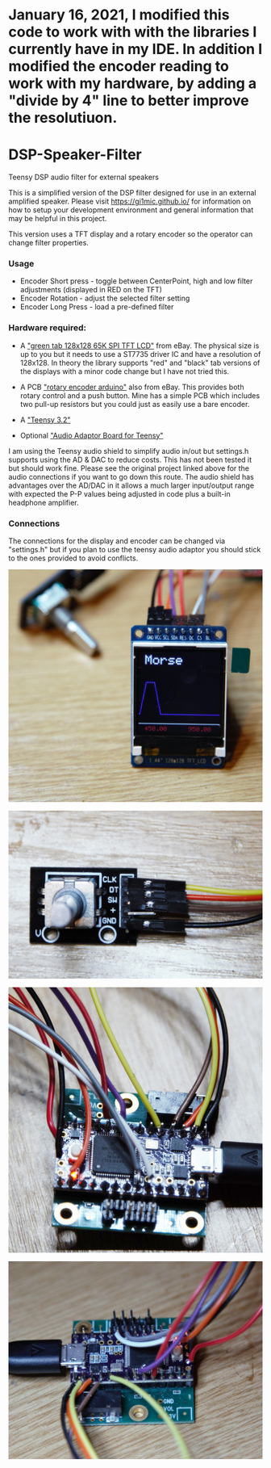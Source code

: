 # January 16, 2021, I modified this code to work with with the libraries I currently have in my IDE.  In addition I modified the encoder reading to work with my hardware, by adding a "divide by 4" line to better improve the resolutiuon. 







# DSP-Speaker-Filter
Teensy DSP audio filter for external speakers


This is a simplified version of the DSP filter designed for use in an external amplified speaker. Please visit https://gi1mic.github.io/ for information on how to setup your development environment and general information that may be helpful in this project.

This version uses a TFT display and a rotary encoder so the operator can change filter properties.

### Usage
- Encoder Short press - toggle between CenterPoint, high and low filter adjustments (displayed in RED on the TFT)
- Encoder Rotation - adjust the selected filter setting
- Encoder Long Press - load a pre-defined filter

### Hardware required:
- A ["green tab 128x128 65K SPI TFT LCD"](https://www.ebay.co.uk/itm/1-44-128x128-65K-SPI-Full-Color-TFT-LCD-Display-Module-replace-OLED-for-Arduino/253219135818?epid=931476969&hash=item3af509614a:g:Rj8AAOSw0kNXg0qF) from eBay. The physical size is up to you but it needs to use a ST7735 driver IC and have a resolution of 128x128. In theory the library supports "red" and "black" tab versions of the displays with a minor code change but I have not tried this.

- A PCB ["rotary encoder arduino"](https://www.ebay.co.uk/itm/Rotary-Encoder-Module-KY-040-Brick-Sensor-Clickable-Switch-Arduino-ARM-Pic-UK/231884393106?hash=item35fd630a92:g:9jQAAOSw2ENW7v67) also from eBay. This provides both rotary control and a push button. Mine has a simple PCB which includes two pull-up resistors but you could just as easily use a bare encoder.

- A ["Teensy 3.2"](https://www.pjrc.com/store/teensy32.html)

- Optional ["Audio Adaptor Board for Teensy"](https://www.pjrc.com/store/teensy3_audio.html)

I am using the Teensy audio shield to simplify audio in/out but settings.h supports using the AD & DAC to reduce costs. This has not been tested it but should work fine. Please see the original project linked above for the audio connections if you want to go down this route. The audio shield has advantages over the AD/DAC in it allows a much larger input/output range with expected the P-P values being adjusted in code plus a built-in headphone amplifier.

### Connections
The connections for the display and encoder can be changed via "settings.h" but if you plan to use the teensy audio adaptor you should stick to the ones provided to avoid conflicts. 

![](https://github.com/gi1mic/DSP-Speaker-Filter/blob/master/images/display.jpg)

![](https://github.com/gi1mic/DSP-Speaker-Filter/blob/master/images/encoder.jpg)

![](https://github.com/gi1mic/DSP-Speaker-Filter/blob/master/images/connections1.jpg)

![](https://github.com/gi1mic/DSP-Speaker-Filter/blob/master/images/connections2.jpg)
